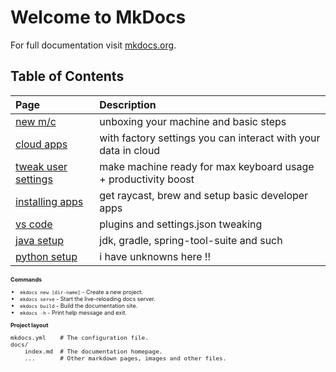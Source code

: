 # Welcome to MkDocs

For full documentation visit [mkdocs.org](https://www.mkdocs.org).


## Table of Contents

| Page  | Description  |
| :---  | :---         |
| [new m/c](./newmc.md) | unboxing your machine and basic steps |
| [cloud apps](./cloudapps.md) | with factory settings you can interact with your data in cloud |
| [tweak user settings](./desktopconfig.md) | make machine ready for max keyboard usage + productivity boost |
| [installing apps](./appinstalls.md) | get raycast, brew and setup basic developer apps |
| [vs code](./vscode.md) | plugins and settings.json tweaking |
| [java setup](./javasetup.md) | jdk, gradle, spring-tool-suite and such |
| [python setup](./pysetup.md) | i have unknowns here !! |



<span style="font-size:xx-small">

**Commands**
* `mkdocs new [dir-name]` - Create a new project.
* `mkdocs serve` - Start the live-reloading docs server.
* `mkdocs build` - Build the documentation site.
* `mkdocs -h` - Print help message and exit.

**Project layout**

    mkdocs.yml    # The configuration file.
    docs/
        index.md  # The documentation homepage.
        ...       # Other markdown pages, images and other files.

</span>